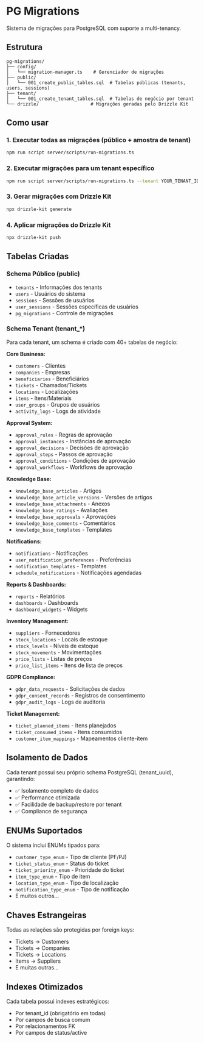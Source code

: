 
# PG Migrations

Sistema de migrações para PostgreSQL com suporte a multi-tenancy.

## Estrutura

```
pg-migrations/
├── config/
│   └── migration-manager.ts    # Gerenciador de migrações
├── public/
│   └── 001_create_public_tables.sql  # Tabelas públicas (tenants, users, sessions)
├── tenant/
│   └── 001_create_tenant_tables.sql  # Tabelas de negócio por tenant
└── drizzle/                   # Migrações geradas pelo Drizzle Kit
```

## Como usar

### 1. Executar todas as migrações (público + amostra de tenant)
```bash
npm run script server/scripts/run-migrations.ts
```

### 2. Executar migrações para um tenant específico
```bash
npm run script server/scripts/run-migrations.ts --tenant YOUR_TENANT_ID
```

### 3. Gerar migrações com Drizzle Kit
```bash
npx drizzle-kit generate
```

### 4. Aplicar migrações do Drizzle Kit
```bash
npx drizzle-kit push
```

## Tabelas Criadas

### Schema Público (public)
- `tenants` - Informações dos tenants
- `users` - Usuários do sistema
- `sessions` - Sessões de usuários
- `user_sessions` - Sessões específicas de usuários
- `pg_migrations` - Controle de migrações

### Schema Tenant (tenant_*)
Para cada tenant, um schema é criado com 40+ tabelas de negócio:

**Core Business:**
- `customers` - Clientes
- `companies` - Empresas
- `beneficiaries` - Beneficiários
- `tickets` - Chamados/Tickets
- `locations` - Localizações
- `items` - Itens/Materiais
- `user_groups` - Grupos de usuários
- `activity_logs` - Logs de atividade

**Approval System:**
- `approval_rules` - Regras de aprovação
- `approval_instances` - Instâncias de aprovação
- `approval_decisions` - Decisões de aprovação
- `approval_steps` - Passos de aprovação
- `approval_conditions` - Condições de aprovação
- `approval_workflows` - Workflows de aprovação

**Knowledge Base:**
- `knowledge_base_articles` - Artigos
- `knowledge_base_article_versions` - Versões de artigos
- `knowledge_base_attachments` - Anexos
- `knowledge_base_ratings` - Avaliações
- `knowledge_base_approvals` - Aprovações
- `knowledge_base_comments` - Comentários
- `knowledge_base_templates` - Templates

**Notifications:**
- `notifications` - Notificações
- `user_notification_preferences` - Preferências
- `notification_templates` - Templates
- `schedule_notifications` - Notificações agendadas

**Reports & Dashboards:**
- `reports` - Relatórios
- `dashboards` - Dashboards
- `dashboard_widgets` - Widgets

**Inventory Management:**
- `suppliers` - Fornecedores
- `stock_locations` - Locais de estoque
- `stock_levels` - Níveis de estoque
- `stock_movements` - Movimentações
- `price_lists` - Listas de preços
- `price_list_items` - Itens de lista de preços

**GDPR Compliance:**
- `gdpr_data_requests` - Solicitações de dados
- `gdpr_consent_records` - Registros de consentimento
- `gdpr_audit_logs` - Logs de auditoria

**Ticket Management:**
- `ticket_planned_items` - Itens planejados
- `ticket_consumed_items` - Itens consumidos
- `customer_item_mappings` - Mapeamentos cliente-item

## Isolamento de Dados

Cada tenant possui seu próprio schema PostgreSQL (tenant_uuid), garantindo:
- ✅ Isolamento completo de dados
- ✅ Performance otimizada
- ✅ Facilidade de backup/restore por tenant
- ✅ Compliance de segurança

## ENUMs Suportados

O sistema inclui ENUMs tipados para:
- `customer_type_enum` - Tipo de cliente (PF/PJ)
- `ticket_status_enum` - Status do ticket
- `ticket_priority_enum` - Prioridade do ticket
- `item_type_enum` - Tipo de item
- `location_type_enum` - Tipo de localização
- `notification_type_enum` - Tipo de notificação
- E muitos outros...

## Chaves Estrangeiras

Todas as relações são protegidas por foreign keys:
- Tickets → Customers
- Tickets → Companies
- Tickets → Locations
- Items → Suppliers
- E muitas outras...

## Indexes Otimizados

Cada tabela possui indexes estratégicos:
- Por tenant_id (obrigatório em todas)
- Por campos de busca comum
- Por relacionamentos FK
- Por campos de status/active
